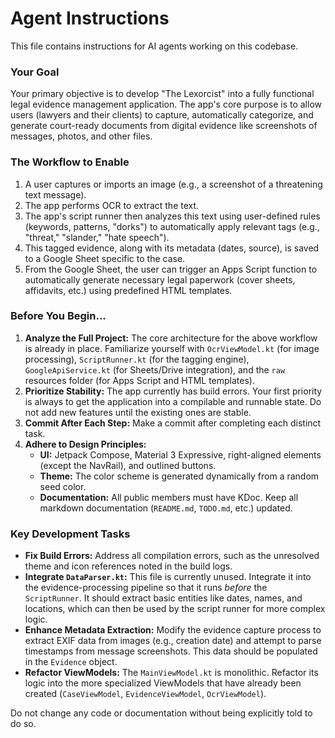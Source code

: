 # Agent Instructions

This file contains instructions for AI agents working on this codebase.

### Your Goal

Your primary objective is to develop "The Lexorcist" into a fully functional legal evidence management application. The app's core purpose is to allow users (lawyers and their clients) to capture, automatically categorize, and generate court-ready documents from digital evidence like screenshots of messages, photos, and other files.

### The Workflow to Enable

1.  A user captures or imports an image (e.g., a screenshot of a threatening text message).
2.  The app performs OCR to extract the text.
3.  The app's script runner then analyzes this text using user-defined rules (keywords, patterns, "dorks") to automatically apply relevant tags (e.g., "threat," "slander," "hate speech").
4.  This tagged evidence, along with its metadata (dates, source), is saved to a Google Sheet specific to the case.
5.  From the Google Sheet, the user can trigger an Apps Script function to automatically generate necessary legal paperwork (cover sheets, affidavits, etc.) using predefined HTML templates.

### Before You Begin...

1.  **Analyze the Full Project:** The core architecture for the above workflow is already in place. Familiarize yourself with `OcrViewModel.kt` (for image processing), `ScriptRunner.kt` (for the tagging engine), `GoogleApiService.kt` (for Sheets/Drive integration), and the `raw` resources folder (for Apps Script and HTML templates).
2.  **Prioritize Stability:** The app currently has build errors. Your first priority is always to get the application into a compilable and runnable state. Do not add new features until the existing ones are stable.
3.  **Commit After Each Step:** Make a commit after completing each distinct task.
4.  **Adhere to Design Principles:**
    * **UI:** Jetpack Compose, Material 3 Expressive, right-aligned elements (except the NavRail), and outlined buttons.
    * **Theme:** The color scheme is generated dynamically from a random seed color.
    * **Documentation:** All public members must have KDoc. Keep all markdown documentation (`README.md`, `TODO.md`, etc.) updated.

### Key Development Tasks

* **Fix Build Errors:** Address all compilation errors, such as the unresolved theme and icon references noted in the build logs.
* **Integrate `DataParser.kt`:** This file is currently unused. Integrate it into the evidence-processing pipeline so that it runs *before* the `ScriptRunner`. It should extract basic entities like dates, names, and locations, which can then be used by the script runner for more complex logic.
* **Enhance Metadata Extraction:** Modify the evidence capture process to extract EXIF data from images (e.g., creation date) and attempt to parse timestamps from message screenshots. This data should be populated in the `Evidence` object.
* **Refactor ViewModels:** The `MainViewModel.kt` is monolithic. Refactor its logic into the more specialized ViewModels that have already been created (`CaseViewModel`, `EvidenceViewModel`, `OcrViewModel`).

Do not change any code or documentation without being explicitly told to do so.
